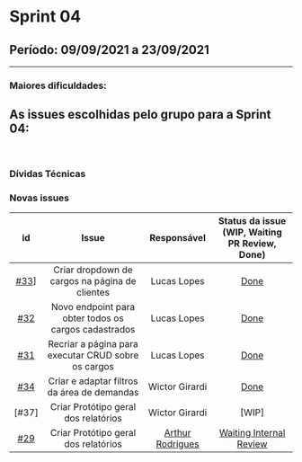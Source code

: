 # Sprint 04

## Período: 09/09/2021 a 23/09/2021

<p align="justify"> 

  ---
 </p>

### Maiores dificuldades:



## As issues escolhidas pelo grupo para a Sprint 04:



<br>

### Dívidas Técnicas



### Novas issues

| id | Issue | Responsável | Status da issue (WIP, Waiting PR Review, Done)|
| :----: | :----: | :----: | :----: |
| [#33](https://github.com/DITGO/2020-2-SiGeD/issues/33)] | Criar dropdown de cargos na página de clientes | Lucas Lopes | [Done](https://github.com/DITGO/2020-2-SiGeD/issues/33) |
| [#32](https://github.com/DITGO/2020-2-SiGeD/issues/32) | Novo endpoint para obter todos os cargos cadastrados | Lucas Lopes | [Done](https://github.com/DITGO/2020-2-SiGeD-Frontend/pull/7) |
|[#31](https://github.com/DITGO/2020-2-SiGeD/issues/31) |Recriar a página para executar CRUD sobre os cargos | Lucas Lopes | [Done](https://github.com/DITGO/2020-2-SiGeD-Frontend/pull/7) |
|[#34](https://github.com/DITGO/2020-2-SiGeD/issues/34) |Criar e adaptar filtros da área de demandas| Wictor Girardi | [Done](https://github.com/DITGO/2020-2-SiGeD-Frontend/pull/6) |
|[#37]|Criar Protótipo geral dos relatórios | Wictor Girardi | [WIP] |
|[#29](https://github.com/DITGO/2020-2-SiGeD/issues/29)|Criar Protótipo geral dos relatórios | [Arthur Rodrigues](https://github.com/arthurarp) | [Waiting Internal Review](https://github.com/FGA-GCES/2020-2-SiGeD-Frontend/pull/6) |
